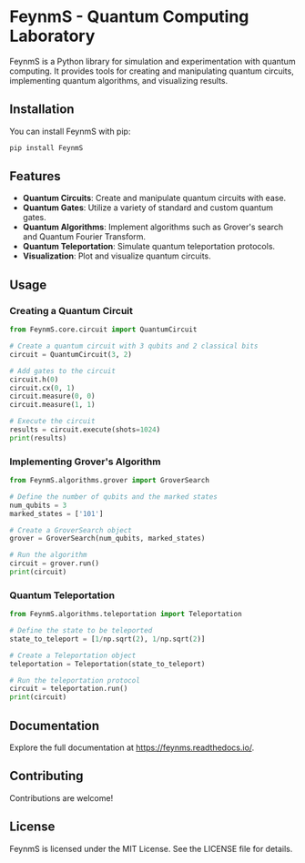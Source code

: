 # FeynmS - Quantum Computing Laboratory

FeynmS is a Python library for simulation and experimentation with quantum computing. It provides tools for creating and manipulating quantum circuits, implementing quantum algorithms, and visualizing results.

## Installation

You can install FeynmS with pip:

```bash
pip install FeynmS
```

## Features

- **Quantum Circuits**: Create and manipulate quantum circuits with ease.
- **Quantum Gates**: Utilize a variety of standard and custom quantum gates.
- **Quantum Algorithms**: Implement algorithms such as Grover's search and Quantum Fourier Transform.
- **Quantum Teleportation**: Simulate quantum teleportation protocols.
- **Visualization**: Plot and visualize quantum circuits.

## Usage

### Creating a Quantum Circuit

```python
from FeynmS.core.circuit import QuantumCircuit

# Create a quantum circuit with 3 qubits and 2 classical bits
circuit = QuantumCircuit(3, 2)

# Add gates to the circuit
circuit.h(0)
circuit.cx(0, 1)
circuit.measure(0, 0)
circuit.measure(1, 1)

# Execute the circuit
results = circuit.execute(shots=1024)
print(results)
```

### Implementing Grover's Algorithm

```python
from FeynmS.algorithms.grover import GroverSearch

# Define the number of qubits and the marked states
num_qubits = 3
marked_states = ['101']

# Create a GroverSearch object
grover = GroverSearch(num_qubits, marked_states)

# Run the algorithm
circuit = grover.run()
print(circuit)
```

### Quantum Teleportation

```python
from FeynmS.algorithms.teleportation import Teleportation

# Define the state to be teleported
state_to_teleport = [1/np.sqrt(2), 1/np.sqrt(2)]

# Create a Teleportation object
teleportation = Teleportation(state_to_teleport)

# Run the teleportation protocol
circuit = teleportation.run()
print(circuit)
```

## Documentation

Explore the full documentation at https://feynms.readthedocs.io/.

## Contributing

Contributions are welcome!

## License

FeynmS is licensed under the MIT License. See the LICENSE file for details.